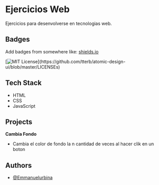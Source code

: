 
# Ejercicios Web

Ejercicios para desenvolverse en tecnologias web.

## Badges

Add badges from somewhere like: [shields.io](https://shields.io/)

[![MIT License](https://img.shields.io/apm/l/atomic-design-ui.svg?)](https://github.com/tterb/atomic-design-ui/blob/master/LICENSEs)

## Tech Stack

- HTML
- CSS
- JavaScript

## Projects

**Cambia Fondo**
- Cambia el color de fondo la n cantidad de veces al hacer clik en un boton
  
## Authors

- [@Emmanuelurbina](https://www.github.com/emmanuelurbina)

  